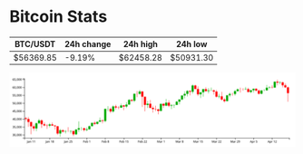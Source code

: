 # Bitcoin Stats

BTC/USDT|24h change|24h high|24h low|
|---|---|---|---|
|$56369.85|-9.19%|$62458.28|$50931.30|

<img src="./chart.svg">
